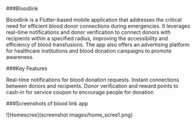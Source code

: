 ###Bloodlink

Bloodlink is a Flutter-based mobile application that addresses the critical need for efficient blood donor connections during emergencies. It leverages real-time notifications and donor verification to connect donors with recipients within a specified radius, improving the accessibility and efficiency of blood transfusions. The app also offers an advertising platform for healthcare institutions and blood donation campaigns to promote awareness.

###Key Features

Real-time notifications for blood donation requests.
Instant connections between donors and recipients.
Donor verification and reward points to cash-in for service coupon to encourage people for donation

###Screenshots of blood link app

![Homescree](screenshot images/home_scree1.png)
